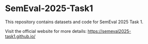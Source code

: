# SemEval-2025-Task1

This repository contains datasets and code for SemEval 2025 Task 1.

Visit the official website for more details: https://semeval2025-task1.github.io/

